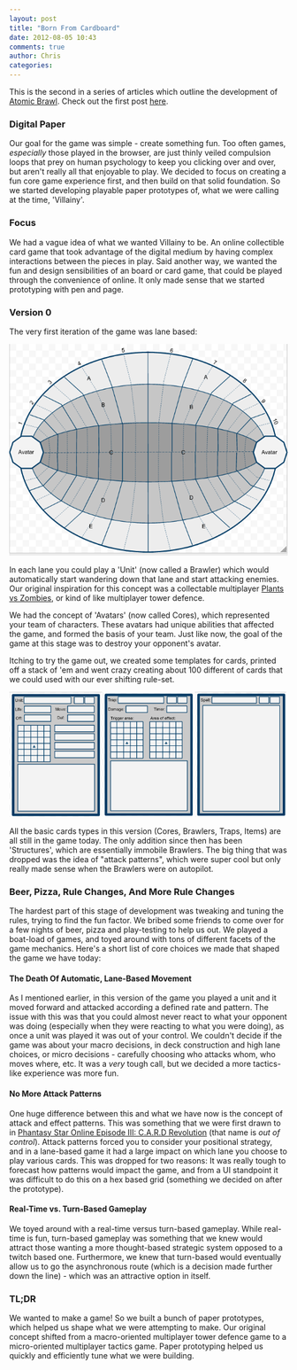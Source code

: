 ```yaml
---
layout: post
title: "Born From Cardboard"
date: 2012-08-05 10:43
comments: true
author: Chris
categories: 
---
```


This is the second in a series of articles which outline the development of <a href="http://atomicbrawl.com">Atomic Brawl</a>. Check out the first post <a href="/blog/2012/08/03/who-we-are/">here</a>.

### Digital Paper

Our goal for the game was simple - create something fun. Too often games, _especially_ those played in the browser, are just thinly veiled compulsion loops that prey on human psychology to keep you clicking over and over, but aren't really all that enjoyable to play. We decided to focus on creating a fun core game experience first, and then build on that solid foundation. So we started developing playable paper prototypes of, what we were calling at the time, 'Villainy'.

<!-- more -->

### Focus

We had a vague idea of what we wanted Villainy to be. An online collectible card game that took advantage of the digital medium by having complex interactions between the pieces in play. Said another way, we wanted the fun and design sensibilities of an board or card game, that could be played through the convenience of online. It only made sense that we started prototyping with pen and page.


### Version 0

The very first iteration of the game was lane based:

<img src="/images/born_from_cardboard/board.png" />

In each lane you could play a 'Unit' (now called a Brawler) which would automatically start wandering down that lane and start attacking enemies. Our original inspiration for this concept was a collectable multiplayer <a href="http://www.popcap.com/games/plants-vs-zombies/online">Plants vs Zombies</a>, or kind of like multiplayer tower defence.

We had the concept of 'Avatars' (now called Cores), which represented your team of characters. These avatars had unique abilities that affected the game, and formed the basis of your team. Just like now, the goal of the game at this stage was to destroy your opponent's avatar.

Itching to try the game out, we created some templates for cards, printed off a stack of 'em and went crazy creating about 100 different of cards that we could used with our ever shifting rule-set.

<img src="/images/born_from_cardboard/cards.png" />

All the basic cards types in this version (Cores, Brawlers, Traps, Items)  are all still in the game today. The only addition since then has been 'Structures', which are essentially immobile Brawlers. The big thing that was dropped was the idea of "attack patterns", which were super cool but only really made sense when the Brawlers were on autopilot.


### Beer, Pizza, Rule Changes, And More Rule Changes

The hardest part of this stage of development was tweaking and tuning the rules, trying to find the fun factor. We bribed some friends to come over for a few nights of beer, pizza and play-testing to help us out. We played a boat-load of games, and toyed around with tons of different facets of the game mechanics. Here's a short list of core choices we made that shaped the game we have today:

#### The Death Of Automatic, Lane-Based Movement

As I mentioned earlier, in this version of the game you played a unit and it moved forward and attacked according a defined rate and pattern. The issue with this was that you could almost never react to what your opponent was doing (especially when they were reacting to what you were doing), as once a unit was played it was out of your control. We couldn't decide if the game was about your macro decisions, in deck construction and high lane choices, or micro decisions - carefully choosing who attacks whom, who moves where, etc. It was a _very_ tough call, but we decided a more tactics-like experience was more fun.

#### No More Attack Patterns

One huge difference between this and what we have now is the concept of attack and effect patterns. This was something that we were first drawn to in <a href="http://en.wikipedia.org/wiki/Phantasy_Star_Online_Episode_III:_C.A.R.D._Revolution">Phantasy Star Online Episode III: C.A.R.D Revolution</a> (that name is _out of control_). Attack patterns forced you to consider your positional strategy, and in a lane-based game it had a large impact on which lane you choose to play various cards. This was dropped for two reasons: It was really tough to forecast how patterns would impact the game, and from a UI standpoint it was difficult to do this on a hex based grid (something we decided on after the prototype).

#### Real-Time vs. Turn-Based Gameplay

We toyed around with a real-time versus turn-based gameplay. While real-time is fun, turn-based gameplay was something that we knew would attract those wanting a more thought-based strategic system opposed to a twitch based one. Furthermore, we knew that turn-based would eventually allow us to go the asynchronous route (which is a decision made further down the line) - which was an attractive option in itself.


### TL;DR

We wanted to make a game! So we built a bunch of paper prototypes, which helped us shape what we were attempting to make. Our original concept shifted from a macro-oriented multiplayer tower defence game to a micro-oriented multiplayer tactics game. Paper prototyping helped us quickly and efficiently tune what we were building.
